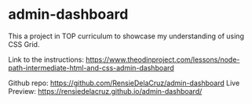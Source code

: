 # admin-dashboard

This a project in TOP curriculum to showcase my understanding of using CSS Grid.

Link to the instructions: https://www.theodinproject.com/lessons/node-path-intermediate-html-and-css-admin-dashboard

Github repo: https://github.com/RensieDelaCruz/admin-dashboard
Live Preview: https://rensiedelacruz.github.io/admin-dashboard/
